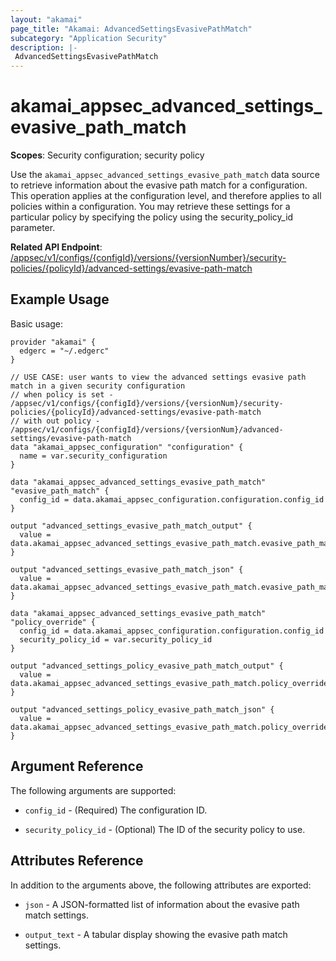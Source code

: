 ```yaml
---
layout: "akamai"
page_title: "Akamai: AdvancedSettingsEvasivePathMatch"
subcategory: "Application Security"
description: |-
 AdvancedSettingsEvasivePathMatch
---
```


# akamai_appsec_advanced_settings_evasive_path_match

**Scopes**: Security configuration; security policy 

Use the `akamai_appsec_advanced_settings_evasive_path_match` data source to retrieve information about the evasive path match for a configuration. This operation applies at the configuration level, and therefore applies to all policies within a configuration. You may retrieve these settings for a particular policy by specifying the policy using the security_policy_id parameter. 

**Related API Endpoint**: [/appsec/v1/configs/{configId}/versions/{versionNumber}/security-policies/{policyId}/advanced-settings/evasive-path-match](https://techdocs.akamai.com/application-security/reference/put-evasive-path-match)

## Example Usage

Basic usage:

```hcl
provider "akamai" {
  edgerc = "~/.edgerc"
}

// USE CASE: user wants to view the advanced settings evasive path match in a given security configuration
// when policy is set -  /appsec/v1/configs/{configId}/versions/{versionNum}/security-policies/{policyId}/advanced-settings/evasive-path-match
// with out policy - /appsec/v1/configs/{configId}/versions/{versionNum}/advanced-settings/evasive-path-match
data "akamai_appsec_configuration" "configuration" {
  name = var.security_configuration
}

data "akamai_appsec_advanced_settings_evasive_path_match" "evasive_path_match" {
  config_id = data.akamai_appsec_configuration.configuration.config_id
}

output "advanced_settings_evasive_path_match_output" {
  value = data.akamai_appsec_advanced_settings_evasive_path_match.evasive_path_match.output_text
}

output "advanced_settings_evasive_path_match_json" {
  value = data.akamai_appsec_advanced_settings_evasive_path_match.evasive_path_match.json
}

data "akamai_appsec_advanced_settings_evasive_path_match" "policy_override" {
  config_id = data.akamai_appsec_configuration.configuration.config_id
  security_policy_id = var.security_policy_id
}

output "advanced_settings_policy_evasive_path_match_output" {
  value = data.akamai_appsec_advanced_settings_evasive_path_match.policy_override.output_text
}

output "advanced_settings_policy_evasive_path_match_json" {
  value = data.akamai_appsec_advanced_settings_evasive_path_match.policy_override.json
}
```

## Argument Reference

The following arguments are supported:

* `config_id` - (Required) The configuration ID.

* `security_policy_id` - (Optional) The ID of the security policy to use.

## Attributes Reference

In addition to the arguments above, the following attributes are exported:

* `json` - A JSON-formatted list of information about the evasive path match settings.

* `output_text` - A tabular display showing the evasive path match settings.